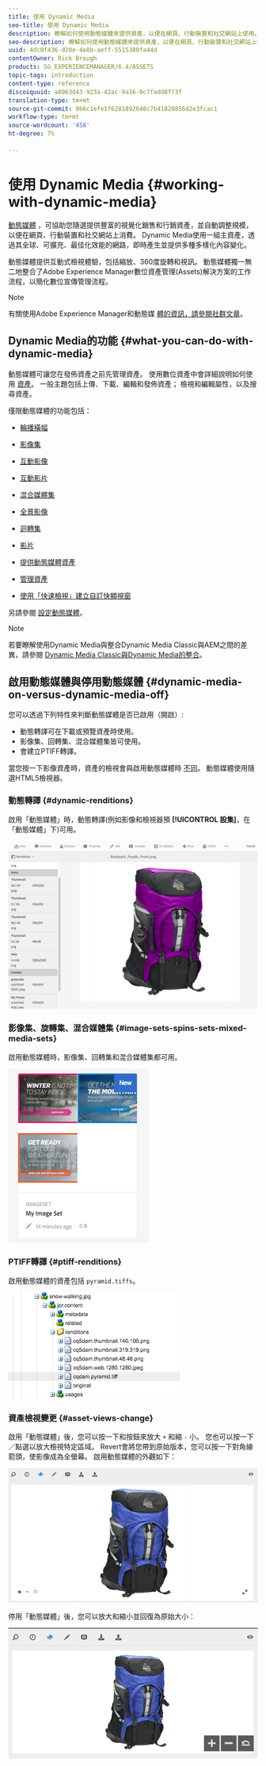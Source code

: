 ```yaml
---
title: 使用 Dynamic Media
seo-title: 使用 Dynamic Media
description: 瞭解如何使用動態媒體來提供資產，以便在網頁、行動裝置和社交網站上使用。
seo-description: 瞭解如何使用動態媒體來提供資產，以便在網頁、行動裝置和社交網站上使用。
uuid: 4dc0f436-d20e-4e8b-aeff-5515380fa44d
contentOwner: Rick Brough
products: SG_EXPERIENCEMANAGER/6.4/ASSETS
topic-tags: introduction
content-type: reference
discoiquuid: a8063d43-923a-42ac-9a16-0c7fadd8f73f
translation-type: tm+mt
source-git-commit: 9b6c1efe1f6281892648c7b41820856d2e3fcac1
workflow-type: tm+mt
source-wordcount: '458'
ht-degree: 7%

---
```



# 使用 Dynamic Media {#working-with-dynamic-media}

[動態媒體](https://www.adobe.com/solutions/web-experience-management/dynamic-media.html) ，可協助您隨選提供豐富的視覺化銷售和行銷資產，並自動調整規模，以便在網頁、行動裝置和社交網站上消費。 Dynamic Media使用一組主資產，透過其全球、可擴充、最佳化效能的網路，即時產生並提供多種多樣化內容變化。

動態媒體提供互動式檢視體驗，包括縮放、360度旋轉和視訊。 動態媒體獨一無二地整合了Adobe Experience Manager數位資產管理(Assets)解決方案的工作流程，以簡化數位宣傳管理流程。

>[!NOTE]
>
>有關使用Adobe Experience Manager和動態媒 [體的資訊，請參閱社群文章](https://helpx.adobe.com/experience-manager/using/aem_dynamic_media.html)。

## Dynamic Media的功能 {#what-you-can-do-with-dynamic-media}

動態媒體可讓您在發佈資產之前先管理資產。 使用數位資產中會詳細說明如何使用 [資產](managing-assets-touch-ui.md)。 一般主題包括上傳、下載、編輯和發佈資產； 檢視和編輯屬性，以及搜尋資產。

僅限動態媒體的功能包括：

* [輪播橫幅](carousel-banners.md)
* [影像集](image-sets.md)
* [互動影像](interactive-images.md)
* [互動影片](interactive-videos.md)
* [混合媒體集](mixed-media-sets.md)
* [全景影像](panoramic-images.md)

* [迴轉集](spin-sets.md)
* [影片](video.md)
* [提供動態媒體資產](delivering-dynamic-media-assets.md)
* [管理資產](managing-assets.md)
* [使用「快速檢視」建立自訂快顯視窗](custom-pop-ups.md)

另請參閱 [設定動態媒體](administering-dynamic-media.md)。

>[!NOTE]
>
>若要瞭解使用Dynamic Media與整合Dynamic Media Classic與AEM之間的差異，請參閱 [Dynamic Media Classic與Dynamic Media的整合](/help/sites-administering/scene7.md#aem-scene-integration-versus-dynamic-media)。

## 啟用動態媒體與停用動態媒體 {#dynamic-media-on-versus-dynamic-media-off}

您可以透過下列特性來判斷動態媒體是否已啟用（開啟）:

* 動態轉譯可在下載或預覽資產時使用。
* 影像集、回轉集、混合媒體集皆可使用。
* 會建立PTIFF轉譯。

當您按一下影像資產時，資產的檢視會與啟用動態媒體時 [不同](config-dynamic.md#enabling-dynamic-media)。 動態媒體使用隨選HTML5檢視器。

### 動態轉譯 {#dynamic-renditions}

啟用「動態媒體」時，動態轉譯(例如影像和檢視器預 **[!UICONTROL 設集]**，在「動態媒體」下)可用。

![chlimage_1-358](assets/chlimage_1-358.png)

### 影像集、旋轉集、混合媒體集 {#image-sets-spins-sets-mixed-media-sets}

啟用動態媒體時，影像集、回轉集和混合媒體集都可用。

![chlimage_1-359](assets/chlimage_1-359.png)

### PTIFF轉譯 {#ptiff-renditions}

啟用動態媒體的資產包括 `pyramid.tiffs`。

![chlimage_1-360](assets/chlimage_1-360.png)

### 資產檢視變更 {#asset-views-change}

啟用「動態媒體」後，您可以按一下和按鈕來放大 `+` 和縮 `-` 小。 您也可以按一下／點選以放大檢視特定區域。 Revert會將您帶到原始版本，您可以按一下對角線箭頭，使影像成為全螢幕。 啟用動態媒體的外觀如下：

![chlimage_1-361](assets/chlimage_1-361.png)

停用「動態媒體」後，您可以放大和縮小並回復為原始大小：

![chlimage_1-362](assets/chlimage_1-362.png)
